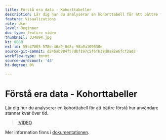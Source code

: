 ```yaml
---
title: Förstå era data - Kohorttabeller
description: Lär dig hur du analyserar en kohorttabell för att bättre förstå hur användare stannar kvar över tid.
feature: Visualizations
role: User
level: Beginner
doc-type: feature video
thumbnail: 334094.jpg
kt: 8060
exl-id: 55c47805-578e-46a9-8d8c-90a9a109630e
source-git-commit: d24bab984f57dbf197c5f6fb39d0a82e6fcf2ad2
workflow-type: tm+mt
source-wordcount: '44'
ht-degree: 0%

---
```


# Förstå era data - Kohorttabeller

Lär dig hur du analyserar en kohorttabell för att bättre förstå hur användare stannar kvar över tid.

>[!VIDEO](https://video.tv.adobe.com/v/334094/?quality=12&learn=on)

Mer information finns i [dokumentationen](https://experienceleague.adobe.com/docs/analytics/analyze/analysis-workspace/visualizations/cohort-table/cohort-analysis.html?lang=en).
